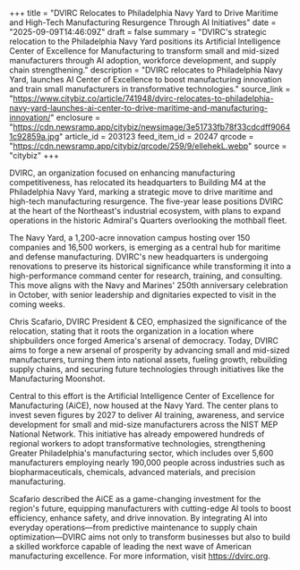+++
title = "DVIRC Relocates to Philadelphia Navy Yard to Drive Maritime and High-Tech Manufacturing Resurgence Through AI Initiatives"
date = "2025-09-09T14:46:09Z"
draft = false
summary = "DVIRC's strategic relocation to the Philadelphia Navy Yard positions its Artificial Intelligence Center of Excellence for Manufacturing to transform small and mid-sized manufacturers through AI adoption, workforce development, and supply chain strengthening."
description = "DVIRC relocates to Philadelphia Navy Yard, launches AI Center of Excellence to boost manufacturing innovation and train small manufacturers in transformative technologies."
source_link = "https://www.citybiz.co/article/741948/dvirc-relocates-to-philadelphia-navy-yard-launches-ai-center-to-drive-maritime-and-manufacturing-innovation/"
enclosure = "https://cdn.newsramp.app/citybiz/newsimage/3e51733fb78f33cdcdff90641c92859a.jpg"
article_id = 203123
feed_item_id = 20247
qrcode = "https://cdn.newsramp.app/citybiz/qrcode/259/9/ellehekL.webp"
source = "citybiz"
+++

<p>DVIRC, an organization focused on enhancing manufacturing competitiveness, has relocated its headquarters to Building M4 at the Philadelphia Navy Yard, marking a strategic move to drive maritime and high-tech manufacturing resurgence. The five-year lease positions DVIRC at the heart of the Northeast's industrial ecosystem, with plans to expand operations in the historic Admiral's Quarters overlooking the mothball fleet.</p><p>The Navy Yard, a 1,200-acre innovation campus hosting over 150 companies and 16,500 workers, is emerging as a central hub for maritime and defense manufacturing. DVIRC's new headquarters is undergoing renovations to preserve its historical significance while transforming it into a high-performance command center for research, training, and consulting. This move aligns with the Navy and Marines' 250th anniversary celebration in October, with senior leadership and dignitaries expected to visit in the coming weeks.</p><p>Chris Scafario, DVIRC President & CEO, emphasized the significance of the relocation, stating that it roots the organization in a location where shipbuilders once forged America's arsenal of democracy. Today, DVIRC aims to forge a new arsenal of prosperity by advancing small and mid-sized manufacturers, turning them into national assets, fueling growth, rebuilding supply chains, and securing future technologies through initiatives like the Manufacturing Moonshot.</p><p>Central to this effort is the Artificial Intelligence Center of Excellence for Manufacturing (AiCE), now housed at the Navy Yard. The center plans to invest seven figures by 2027 to deliver AI training, awareness, and service development for small and mid-size manufacturers across the NIST MEP National Network. This initiative has already empowered hundreds of regional workers to adopt transformative technologies, strengthening Greater Philadelphia's manufacturing sector, which includes over 5,600 manufacturers employing nearly 190,000 people across industries such as biopharmaceuticals, chemicals, advanced materials, and precision manufacturing.</p><p>Scafario described the AiCE as a game-changing investment for the region's future, equipping manufacturers with cutting-edge AI tools to boost efficiency, enhance safety, and drive innovation. By integrating AI into everyday operations—from predictive maintenance to supply chain optimization—DVIRC aims not only to transform businesses but also to build a skilled workforce capable of leading the next wave of American manufacturing excellence. For more information, visit <a href="https://dvirc.org" rel="nofollow" target="_blank">https://dvirc.org</a>.</p>